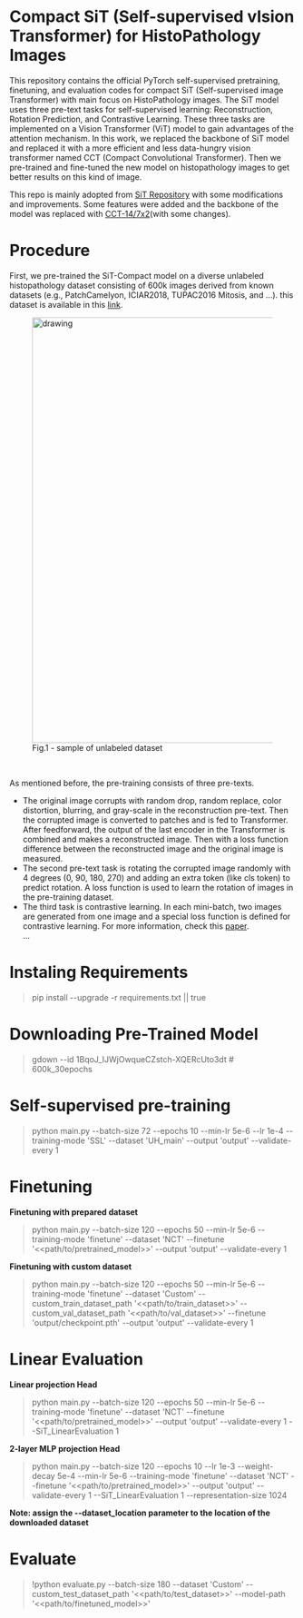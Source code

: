 # Compact SiT (Self-supervised vIsion Transformer) for HistoPathology Images

This repository contains the official PyTorch self-supervised pretraining, finetuning, and evaluation codes for compact SiT (Self-supervised image Transformer) with main focus on HistoPathology images. The SiT model uses three pre-text tasks for self-supervised learning: Reconstruction, Rotation Prediction, and Contrastive Learning. These three tasks are implemented on a Vision Transformer (ViT) model to gain advantages of the attention mechanism. In this work, we replaced the backbone of SiT model and replaced it with a more efficient and less data-hungry vision transformer named CCT (Compact Convolutional Transformer). Then we pre-trained and fine-tuned the new model on histopathology images to get better results on this kind of image.  

This repo is mainly adopted from [SiT Repository](https://github.com/Sara-Ahmed/SiT) with some modifications and improvements. Some features were added and the backbone of the model was replaced with [CCT-14/7x2](https://github.com/SHI-Labs/Compact-Transformers)(with some changes).

# Procedure
First, we pre-trained the SiT-Compact model on a diverse unlabeled histopathology dataset consisting of 600k images derived from known datasets (e.g., PatchCamelyon, ICIAR2018, TUPAC2016 Mitosis, and …). this dataset is available in this [link](https://drive.google.com/file/d/1JoJxnY4zPuvjVGIALE_UCpCX97i6HA8J/view?usp=sharing).

<figure >
<!--   <img src="https://user-images.githubusercontent.com/42287060/142759501-a98a6d7a-fe6b-4063-b7ff-c88aedc04a7a.png" class="center" alt="drawing" width="500"/> -->
  <img src="https://user-images.githubusercontent.com/42287060/143192349-45f49221-67b5-4737-85cb-2a311dade439.png" class="center" alt="drawing" width="750"/>
  <figcaption>Fig.1 - sample of unlabeled dataset</figcaption>
</figure>

<br>

As mentioned before, the pre-training consists of three pre-texts. 
- The original image corrupts with random drop, random replace, color distortion, blurring, and gray-scale in the reconstruction pre-text. Then the corrupted image is converted to patches and is fed to Transformer. After feedforward, the output of the last encoder in the Transformer is combined and makes a reconstructed image. Then with a loss function difference between the reconstructed image and the original image is measured.
- The second pre-text task is rotating the corrupted image randomly with 4 degrees (0, 90, 180, 270) and adding an extra token (like cls token) to predict rotation. A loss function is used to learn the rotation of images in the pre-training dataset.
- The third task is contrastive learning. In each mini-batch, two images are generated from one image and a special loss function is defined for contrastive learning. For more information, check this [paper](https://arxiv.org/abs/2002.05709).  <br>
...

# Instaling Requirements
> pip install --upgrade -r requirements.txt || true

# Downloading Pre-Trained Model
> gdown --id 1BqoJ_IJWjOwqueCZstch-XQERcUto3dt             # 600k_30epochs

# Self-supervised pre-training
> python main.py --batch-size 72 --epochs 10 --min-lr 5e-6 --lr 1e-4 --training-mode 'SSL' --dataset 'UH_main' --output 'output' --validate-every 1 

<!-- Self-supervised pre-trained models using SiT on our unlabeled HistoPatholgy Dataset can be downloaded from [here]() -->

# Finetuning
**Finetuning with prepared dataset**
> python main.py  --batch-size 120 --epochs 50 --min-lr 5e-6 --training-mode 'finetune' --dataset 'NCT' --finetune '<<path/to/pretrained_model>>' --output 'output' --validate-every 1 

**Finetuning with custom dataset**
> python main.py  --batch-size 120 --epochs 50 --min-lr 5e-6 --training-mode 'finetune' --dataset 'Custom' --custom_train_dataset_path '<<path/to/train_dataset>>' --custom_val_dataset_path '<<path/to/val_dataset>>' --finetune 'output/checkpoint.pth' --output 'output' --validate-every 1 

# Linear Evaluation

**Linear projection Head**
> python main.py  --batch-size 120 --epochs 50 --min-lr 5e-6 --training-mode 'finetune' --dataset 'NCT' --finetune '<<path/to/pretrained_model>>' --output 'output' --validate-every 1  --SiT_LinearEvaluation 1 

**2-layer MLP projection Head**
> python main.py  --batch-size 120 --epochs 10 --lr 1e-3 --weight-decay 5e-4 --min-lr 5e-6 --training-mode 'finetune' --dataset 'NCT' --finetune '<<path/to/pretrained_model>>' --output 'output' --validate-every 1 --SiT_LinearEvaluation 1 --representation-size 1024

**Note: assign the --dataset_location parameter to the location of the downloaded dataset**

# Evaluate
> !python evaluate.py --batch-size 180 --dataset 'Custom' --custom_test_dataset_path '<<path/to/test_dataset>>' --model-path '<<path/to/finetuned_model>>'

